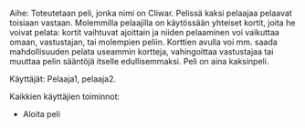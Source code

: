Aihe: Toteutetaan peli, jonka nimi on Cliwar. Pelissä kaksi pelaajaa pelaavat toisiaan vastaan. Molemmilla pelaajilla on käytössään yhteiset kortit, joita he voivat pelata: kortit vaihtuvat ajoittain ja niiden pelaaminen voi vaikuttaa omaan, vastustajan, tai molempien peliin. Korttien avulla voi mm. saada mahdollisuuden pelata useammin kortteja, vahingoittaa vastustajaa tai muuttaa pelin sääntöjä itselle edullisemmaksi. Peli on aina kaksinpeli.

Käyttäjät: Pelaaja1, pelaaja2.

Kaikkien käyttäjien toiminnot:
- Aloita peli
